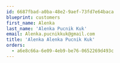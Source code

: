 ```yaml
---
id: 6687fbad-a0ba-48e2-9aef-73fd7e64baca
blueprint: customers
first_name: Alenka
last_name: 'Alenka Pucnik Kuk'
email: Alenka.pucnikkuk@gmail.com
title: 'Alenka Alenka Pucnik Kuk'
orders:
  - a6e8c66a-6e09-4eb9-be76-0652269d493c
---
```

